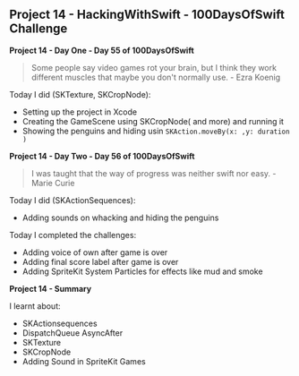 ## Project 14 - HackingWithSwift - 100DaysOfSwift Challenge

**Project 14 - Day One - Day 55 of 100DaysOfSwift**

> Some people say video games rot your brain, but I think they work different muscles that maybe you don't normally use. - Ezra Koenig

Today I did (SKTexture, SKCropNode):

- Setting up the project in Xcode
- Creating the GameScene using SKCropNode( and more) and running it
- Showing the penguins and hiding usin ```SKAction.moveBy(x: ,y: duration )```

**Project 14 - Day Two - Day 56 of 100DaysOfSwift**

> I was taught that the way of progress was neither swift nor easy. - Marie Curie

Today I did (SKActionSequences):

- Adding sounds on whacking and hiding the penguins

Today I completed the challenges:

- Adding voice of own after game is over
- Adding final score label after game is over
- Adding SpriteKit System Particles for effects like mud and smoke

**Project 14 - Summary**

I learnt about:

- SKActionsequences
- DispatchQueue AsyncAfter
- SKTexture
- SKCropNode
- Adding Sound in SpriteKit Games

